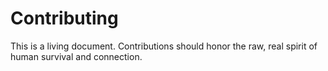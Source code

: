 # Contributing

This is a living document. Contributions should honor the raw, real spirit of human survival and connection.